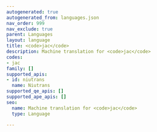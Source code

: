 ```yaml
---
autogenerated: true
autogenerated_from: languages.json
nav_order: 999
nav_exclude: true
parent: Languages
layout: language
title: <code>jac</code>
description: Machine translation for <code>jac</code>
codes:
- jac
family: []
supported_apis:
- id: niutrans
  name: Niutrans
supported_qe_apis: []
supported_ape_apis: []
seo:
  name: Machine translation for <code>jac</code>
  type: Language

---
```


